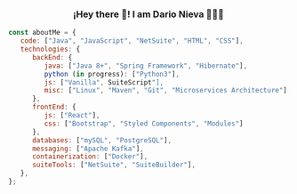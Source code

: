<p align="center" width="300">
   <h3 align="center">¡Hey there 👋! I am Dario Nieva 👨🏻‍💻</h3>
</p>

```javascript
const aboutMe = {
   code: ["Java", "JavaScript", "NetSuite", "HTML", "CSS"],
   technologies: {
      backEnd: {
         java: ["Java 8+", "Spring Framework", "Hibernate"],
         python (in progress): ["Python3"],
         js: ["Vanilla", SuiteScript"],
         misc: ["Linux", "Maven", "Git", "Microservices Architecture"],
      },
      frontEnd: {
         js: ["React"],
         css: ["Bootstrap", "Styled Components", "Modules"]
      },
      databases: ["mySQL", "PostgreSQL"],
      messaging: ["Apache Kafka"],
      containerization: ["Docker"],
      suiteTools: ["NetSuite", "SuiteBuilder"],
   },
};
```
